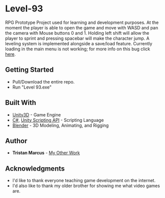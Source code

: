 # Level-93

RPG Prototype Project used for learning and development purposes. At the moment the player is able to open the game and move with WASD and pan the camera with Mouse buttons 0 and 1. Holding left shift will allow the player to sprint and pressing spacebar will make the character jump. A leveling system is implemented alongside a save/load feature. Currently loading in the main menu is not working; for more info on this bug click [here](https://github.com/Tristan-Marcus/Level-93/issues/2).

## Getting Started

-   Pull/Download the entire repo.
-   Run "Level 93.exe"

## Built With

-   [Unity3D](https://unity.com/) - Game Engine
-   [C#](https://docs.microsoft.com/en-us/dotnet/csharp/), [Unity Scripting API](https://docs.unity3d.com/ScriptReference/) - Scripting Language
-   [Blender](https://docs.blender.org/manual/en/latest/) - 3D Modeling, Animating, and Rigging

## Author

-   **Tristan Marcus** - [My Other Work](https://github.com/Tristan-Marcus)

## Acknowledgments

-   I'd like to thank everyone teaching game development on the internet.
-   I'd also like to thank my older brother for showing me what video games are.
